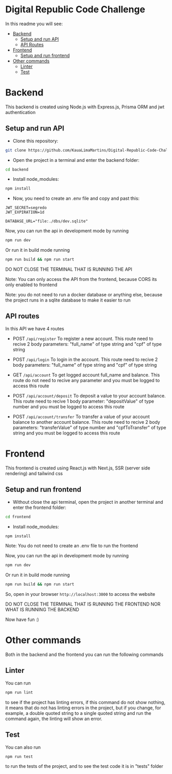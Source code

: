 # Digital Republic Code Challenge

In this readme you will see:

- [Backend](#backend)
  - [Setup and run API](#setup-and-run-api)
  - [API Routes](#api-routes)
- [Frontend](#frontend)
  - [Setup and run frontend](#setup-and-run-frontend)
- [Other commands](#other-commands)
  - [Linter](#linter)
  - [Test](#test)

# Backend

This backend is created using Node.js with Express.js, Prisma ORM and jwt authentication

## Setup and run API

- Clone this repository:
```zsh
git clone https://github.com/KauaLimaMartins/Digital-Republic-Code-Challange.git
```

- Open the project in a terminal and enter the backend folder: 
```zsh
cd backend
```

- Install node_modules:
```zsh
npm install
```

- Now, you need to create an .env file and copy and past this:
```env
JWT_SECRET=segredo
JWT_EXPIRATION=1d

DATABASE_URL="file:./dbs/dev.sqlite"
```

Now, you can run the api in development mode by running
```zsh
npm run dev
```

Or run it in build mode running
```zsh
npm run build && npm run start
```

DO NOT CLOSE THE TERMINAL THAT IS RUNNING THE API

Note: You can only access the API from the frontend, because CORS its only enabled to frontend

Note: you do not need to run a docker database or anything else, because the project runs in a sqlite database to make it easier to run

## API routes

In this API we have 4 routes

- POST ``` /api/register ``` To register a new account. This route need to recive 2 body parameters: "full_name" of type string and "cpf" of type string

- POST ``` /api/login ``` To login in the account. This route need to recive 2 body parameters: "full_name" of type string and "cpf" of type string

- GET ``` /api/account ``` To get logged account full_name and balance. This route do not need to recive any parameter and you must be logged to access this route

- POST ``` /api/account/deposit ``` To deposit a value to your account balance. This route need to recive 1 body parameter: "depositValue" of type number and you must be logged to access this route

- POST ``` /api/account/transfer ``` To transfer a value of your account balance to another account balance. This route need to recive 2 body parameters: "transferValue" of type number and "cpfToTransfer" of type string and you must be logged to access this route

# Frontend

This frontend is created using React.js with Next.js, SSR (server side rendering) and tailwind css

## Setup and run frontend

- Without close the api terminal, open the project in another terminal and enter the frontend folder: 
```zsh
cd frontend
```

- Install node_modules:
```zsh
npm install
```

Note: You do not need to create an .env file to run the frontend

Now, you can run the api in development mode by running
```zsh
npm run dev
```

Or run it in build mode running
```zsh
npm run build && npm run start
```

So, open in your browser ``` http://localhost:3000 ``` to access the website

DO NOT CLOSE THE TERMINAL THAT IS RUNNING THE FRONTEND NOR WHAT IS RUNNING THE BACKEND

Now have fun :)

# Other commands

Both in the backend and the frontend you can run the following commands

## Linter
You can run
```zsh
npm run lint
```
to see if the project has linting errors, if this command do not show nothing, it means that do not has linting errors in the project, but if you change, for example, a double quoted string to a single quoted string and run the command again, the linting will show an error.

## Test
You can also run
```zsh
npm run test
```
to run the tests of the project, and to see the test code it is in "tests" folder
